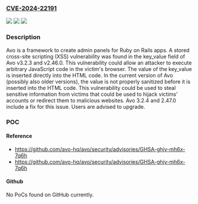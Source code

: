 ### [CVE-2024-22191](https://cve.mitre.org/cgi-bin/cvename.cgi?name=CVE-2024-22191)
![](https://img.shields.io/static/v1?label=Product&message=avo&color=blue)
![](https://img.shields.io/static/v1?label=Version&message=%3D%20%3E%3D%203.0.0.beta1%2C%20%3C%203.2.4%20&color=brighgreen)
![](https://img.shields.io/static/v1?label=Vulnerability&message=CWE-79%3A%20Improper%20Neutralization%20of%20Input%20During%20Web%20Page%20Generation%20('Cross-site%20Scripting')&color=brighgreen)

### Description

Avo is a framework to create admin panels for Ruby on Rails apps. A stored cross-site scripting (XSS) vulnerability was found in the key_value field of Avo v3.2.3 and v2.46.0. This vulnerability could allow an attacker to execute arbitrary JavaScript code in the victim's browser. The value of the key_value is inserted directly into the HTML code. In the current version of Avo (possibly also older versions), the value is not properly sanitized before it is inserted into the HTML code. This vulnerability could be used to steal sensitive information from victims that could be used to hijack victims' accounts or redirect them to malicious websites. Avo 3.2.4 and 2.47.0 include a fix for this issue. Users are advised to upgrade.

### POC

#### Reference
- https://github.com/avo-hq/avo/security/advisories/GHSA-ghjv-mh6x-7q6h
- https://github.com/avo-hq/avo/security/advisories/GHSA-ghjv-mh6x-7q6h

#### Github
No PoCs found on GitHub currently.

